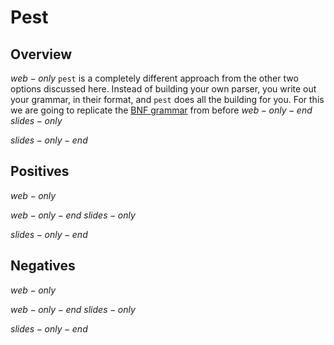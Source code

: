 # Pest
## Overview
$web-only$
`pest` is a completely different approach from the other two options discussed here. Instead of building your own parser, you write out your grammar, in their format, and `pest` does all the building for you. For this we are going to replicate the [BNF grammar](../04.baseline/bnf.html) from before
$web-only-end$
$slides-only$

$slides-only-end$

## Positives
$web-only$

$web-only-end$
$slides-only$

$slides-only-end$

## Negatives
$web-only$

$web-only-end$
$slides-only$

$slides-only-end$
